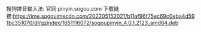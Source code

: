搜狗拼音输入法:
    官网:pinyin.sogou.com
    下载链接:https://ime.sogouimecdn.com/202205152021/b11af96f75ec69c0eba4d591bc351070/dl/gzindex/1651116072/sogoupinyin_4.0.1.2123_amd64.deb